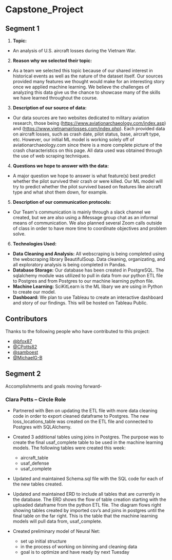 # Capstone_Project

## Segment 1
1. **Topic:**
-   An analysis of U.S. aircraft losses during the Vietnam War.
2. **Reason why we selected their topic:**
-   As a team we selected this topic because of our shared interest in historical events as well as the nature of the dataset itself. Our sources provided many features we thought would make for an interesting story once we applied machine learning. We believe the challenges of analyzing this data give us the chance to showcase many of the skills we have learned throughout the course.
3. **Description of our source of data:**
-   Our data sources are two websites dedicated to military aviation research, those being (https://www.aviationarchaeology.com/index.asp) and (https://www.vietnamairlosses.com/index.php). Each provided data on aircraft losses, such as crash date, pilot status, base, aircraft type, etc. However, our initial ML model is working solely off of aviationarchaeology.com since there is a more complete picture of the crash characteristics on this page. All data used was obtained through the use of web scraping techniques. 
4. **Questions we hope to answer with the data:**
-   A major question we hope to answer is what feature(s) best predict whether the pilot survived their crash or were killed. Our ML model will try to predict whether the pilot survived based on features like aircraft type and what shot them down, for example.
5. **Description of our communication protocols:**
-   Our Team's communication is mainly through a slack channel we created, but we are also using a iMessage group chat as an informal means of communication. We also planned several Zoom calls outside of class in order to have more time to coordinate objectives and problem solve.
6. **Technologies Used:**
-  **Data Cleaning and Analysis:** All webscraping is being completed using the webscraping library BeautifulSoup. Data cleaning, organizating, and all exploratory analysis is being completed in Pandas.
-  **Database Storage:** Our database has been created in PostgreSQL. The sqlalchemy module was utilized to pull in data from our python ETL file to Postgres and from Postgres to our machine learning python file.
-  **Machine Learning:** SciKitLearn is the ML libary we are using in Python to create our model.
-  **Dashboard:** We plan to use Tableau to create an interactive dashboard and story of our findings. This will be hosted on Tableau Public.

## Contributors

Thanks to the following people who have contributed to this project:

* [@bfox87](https://github.com/bfox87) 
* [@CPotts82](https://github.com/CPotts82) 
* [@samboest](https://github.com/samboest) 
* [@MichaelG-B](https://github.com/MichaelG-B) 

## Segment 2

Accomplishments and goals moving forward-

### Clara Potts – Circle Role
- Partnered with Ben on updating the ETL file with more data cleaning code in order to export cleaned dataframe to Postgres. The new loss_locations_table was created on the ETL file and connected to Postgres with SQLAlchemy.

- Created 3 additional tables using joins in Postgres. The purpose was to create the final usaf_complete table to be used in the machine learning models. The following tables were created this week:
	- aircraft_table
	- usaf_defense
	- usaf_complete 

- Updated and maintained Schema.sql file with the SQL code for each of the new tables created. 

- Updated and maintained ERD to include all tables that are currently in the database. The ERD shows the flow of table creation starting with the uploaded dataframe from the python ETL file. The diagram flows right showing tables created by imported csv’s and joins in postgres until the final table on the far right. This is the table that the machine learning models will pull data from, usaf_complete. 

- Created preliminary model of Neural Net:
	- set up initial structure
	- in the process of working on binning and cleaning data 
	- goal is to optimize and have ready by next Tuesday

